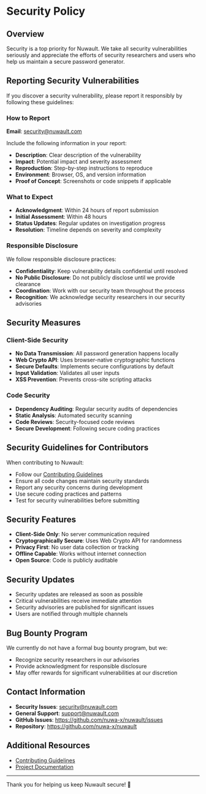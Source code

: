 # Security Policy

## Overview

Security is a top priority for Nuwault. We take all security vulnerabilities seriously and appreciate the efforts of security researchers and users who help us maintain a secure password generator.

## Reporting Security Vulnerabilities

If you discover a security vulnerability, please report it responsibly by following these guidelines:

### How to Report

**Email**: security@nuwault.com

Include the following information in your report:

- **Description**: Clear description of the vulnerability
- **Impact**: Potential impact and severity assessment
- **Reproduction**: Step-by-step instructions to reproduce
- **Environment**: Browser, OS, and version information
- **Proof of Concept**: Screenshots or code snippets if applicable

### What to Expect

- **Acknowledgment**: Within 24 hours of report submission
- **Initial Assessment**: Within 48 hours
- **Status Updates**: Regular updates on investigation progress
- **Resolution**: Timeline depends on severity and complexity

### Responsible Disclosure

We follow responsible disclosure practices:

- **Confidentiality**: Keep vulnerability details confidential until resolved
- **No Public Disclosure**: Do not publicly disclose until we provide clearance
- **Coordination**: Work with our security team throughout the process
- **Recognition**: We acknowledge security researchers in our security advisories

## Security Measures

### Client-Side Security

- **No Data Transmission**: All password generation happens locally
- **Web Crypto API**: Uses browser-native cryptographic functions
- **Secure Defaults**: Implements secure configurations by default
- **Input Validation**: Validates all user inputs
- **XSS Prevention**: Prevents cross-site scripting attacks

### Code Security

- **Dependency Auditing**: Regular security audits of dependencies
- **Static Analysis**: Automated security scanning
- **Code Reviews**: Security-focused code reviews
- **Secure Development**: Following secure coding practices

## Security Guidelines for Contributors

When contributing to Nuwault:

- Follow our [Contributing Guidelines](CONTRIBUTING.md)
- Ensure all code changes maintain security standards
- Report any security concerns during development
- Use secure coding practices and patterns
- Test for security vulnerabilities before submitting

## Security Features

- **Client-Side Only**: No server communication required
- **Cryptographically Secure**: Uses Web Crypto API for randomness
- **Privacy First**: No user data collection or tracking
- **Offline Capable**: Works without internet connection
- **Open Source**: Code is publicly auditable

## Security Updates

- Security updates are released as soon as possible
- Critical vulnerabilities receive immediate attention
- Security advisories are published for significant issues
- Users are notified through multiple channels

## Bug Bounty Program

We currently do not have a formal bug bounty program, but we:

- Recognize security researchers in our advisories
- Provide acknowledgment for responsible disclosure
- May offer rewards for significant vulnerabilities at our discretion

## Contact Information

- **Security Issues**: security@nuwault.com
- **General Support**: support@nuwault.com
- **GitHub Issues**: https://github.com/nuwa-x/nuwault/issues
- **Repository**: https://github.com/nuwa-x/nuwault

## Additional Resources

- [Contributing Guidelines](CONTRIBUTING.md)
- [Project Documentation](README.md)

---

Thank you for helping us keep Nuwault secure! 🔐 